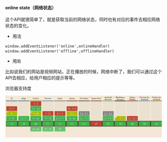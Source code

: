 #### online state（网络状态）

这个API就很简单了，就是获取当前的网络状态，同时也有对应的事件去相应网络状态的变化。

- 用法
```
window.addEventListener('online',onlineHandler)
window.addEventListener('offline',offlineHandler)
```
- 用处

比如说我们的网站是视频网站，正在播放的时候，网络中断了，我们可以通过这个API去相应，给用户相应的提示等等。

浏览器支持度

![浏览器支持度](./onlinestate/1.png)